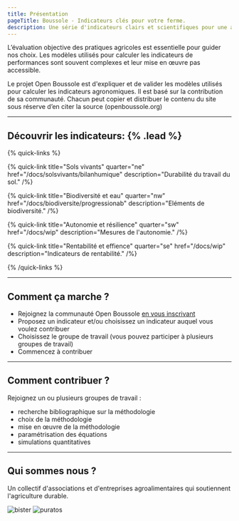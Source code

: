 ```yaml
---
title: Présentation
pageTitle: Boussole - Indicateurs clés pour votre ferme.
description: Une série d'indicateurs clairs et scientifiques pour une agriculture durable
---
```


L’évaluation objective des pratiques agricoles est essentielle pour guider nos choix. Les modèles utilisés pour calculer les indicateurs de performances sont souvent complexes et leur mise en œuvre pas accessible.

Le projet Open Boussole est d'expliquer et de valider les modèles utilisés pour calculer les indicateurs agronomiques. Il est basé sur la contribution de sa communauté. Chacun peut copier et distribuer le contenu du site sous réserve d’en citer la source (openboussole.org)

---

## Découvrir les indicateurs: {% .lead %}

{% quick-links %}

{% quick-link title="Sols vivants" quarter="ne" href="/docs/solsvivants/bilanhumique" description="Durabilité du travail du sol." /%}

{% quick-link title="Biodiversité et eau" quarter="nw" href="/docs/biodiversite/progressionab" description="Eléments de biodiversité." /%}

{% quick-link title="Autonomie et résilience" quarter="sw" href="/docs/wip" description="Mesures de l'autonomie." /%}

{% quick-link title="Rentabilité et effience" quarter="se" href="/docs/wip" description="Indicateurs de rentabilité." /%}

{% /quick-links %}

---

## Comment ça marche ?

- Rejoignez la communauté Open Boussole [en vous inscrivant](/infos/participer)
- Proposez un indicateur et/ou choisissez un indicateur auquel vous voulez contribuer
- Choisissez le groupe de travail (vous pouvez participer à plusieurs groupes de travail)
- Commencez à contribuer

---

## Comment contribuer ?

Rejoignez un ou plusieurs groupes de travail :

- recherche bibliographique sur la méthodologie
- choix de la méthodologie
- mise en œuvre de la méthodologie
- paramétrisation des équations
- simulations quantitatives

---

## Qui sommes nous ?

Un collectif d'associations et d'entreprises agroalimentaires qui soutiennent l'agriculture durable.

![bister](/logos/bister.png)
![puratos](/logos/puratos.svg)

